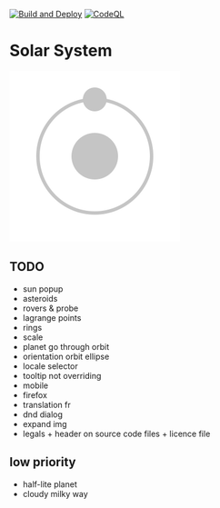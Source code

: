 [![Build and Deploy](https://github.com/lebesnec/solar-system/actions/workflows/main.yml/badge.svg)](https://github.com/lebesnec/solar-system/actions/workflows/main.yml)
[![CodeQL](https://github.com/lebesnec/solar-system/actions/workflows/codeql-analysis.yml/badge.svg)](https://github.com/lebesnec/solar-system/actions/workflows/codeql-analysis.yml)

# Solar System

![logo](/assets/logo.svg?raw=true)

## TODO

- sun popup
- asteroids
- rovers & probe
- lagrange points
- rings
- scale
- planet go through orbit
- orientation orbit ellipse
- locale selector
- tooltip not overriding
- mobile
- firefox
- translation fr
- dnd dialog
- expand img
- legals + header on source code files + licence file

## low priority
- half-lite planet
- cloudy milky way
